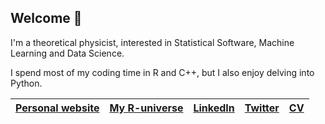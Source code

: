 ## Welcome 👋

I'm a theoretical physicist, interested in Statistical Software, Machine Learning and Data Science.

I spend most of my coding time in R and C++, but I also enjoy delving into Python.

| [Personal website](https://vgherard.github.io)	| [My R-universe](https://vgherard.r-universe.dev/) 	| [LinkedIn](https://www.linkedin.com/in/vgherard/) 	| [Twitter](https://twitter.com/ValerioGherardi)  | [CV](https://raw.githubusercontent.com/vgherard/cv/master/cv/cv.pdf) |
|:---:	|:---:	|:---:	|:---:	|:---: |
<!--
**vgherard/vgherard** is a ✨ _special_ ✨ repository because its `README.md` (this file) appears on your GitHub profile.

Here are some ideas to get you started:

- 🔭 I’m currently working on ...
- 🌱 I’m currently learning ...
- 👯 I’m looking to collaborate on ...
- 🤔 I’m looking for help with ...
- 💬 Ask me about ...
- 📫 How to reach me: ...
- 😄 Pronouns: ...
- ⚡ Fun fact: ...
-->
